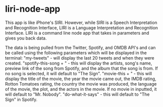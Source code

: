# liri-node-app

This app is like iPhone's SIRI. However, while SIRI is a Speech Interpretation and Recognition Interface, LIRI is a Language Interpretation and Recognition Interface. LIRI is a command line node app that takes in parameters and gives you back data.

The data is being pulled from the Twitter, Spotify, and OMDB API's and can be called using the following parameters which will be displayed in the terminal:
"my-tweets" - will display the last 20 tweets and when they were created.
"spotify-this-song + <any song>" - this will display the artists, song's name, preview link of the song from Spotify, and the album that the song is from. If no song is selected, it will default to "The Sign".
"movie-this + <any movie>" - this will display the title of the movie, the year the movie came out, the IMDB rating, Rotton Tomatoes rating, the country the movie was produced, the language of the movie, the plot, and the actors in the movie. If no movie in inputted, it will default to "Mr. Nobody".
"do-what-it-says" - this will default to "The Sign" in Spotify.
  
  
